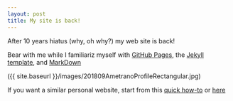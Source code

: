 ```yaml
---
layout: post
title: My site is back!
---
```


After 10 years hiatus (why, oh why?) my web site is back!

Bear with me while I familiariz myself with
[GitHub Pages](https://pages.github.com/),
the [Jekyll](https://jekyllrb.com/) [template](barryclark/jekyll-now),
and [MarkDown]()

({{ site.baseurl }}/images/201809AmetranoProfileRectangular.jpg)

If you want a similar personal website, start from this
[quick how-to](https://hackernoon.com/how-to-set-up-godaddy-domain-with-github-pages-a9300366c7b)
or [here](https://medium.com/@vovakuzmenkov/get-a-website-with-github-pages-9151ed636446)
